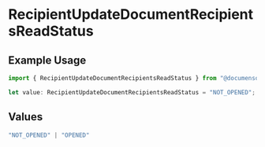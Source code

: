 # RecipientUpdateDocumentRecipientsReadStatus

## Example Usage

```typescript
import { RecipientUpdateDocumentRecipientsReadStatus } from "@documenso/sdk-typescript/models/operations";

let value: RecipientUpdateDocumentRecipientsReadStatus = "NOT_OPENED";
```

## Values

```typescript
"NOT_OPENED" | "OPENED"
```